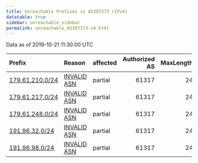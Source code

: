 ```yaml
---
title: Unreachable Prefixes in AS397373 (IPv4)
datatable: true
sidebar: unreachable_sidebar
permalink: unreachable_AS397373-v4.html
---
```


Data as of 2019-10-21 11:30:00 UTC


<div class="datatable-begin"></div>

| Prefix                                                   | Reason                                                                                                  | affected   |   Authorized AS |   MaxLength | Anchor                                         |   unreachable /24s |
|:---------------------------------------------------------|:--------------------------------------------------------------------------------------------------------|:-----------|----------------:|------------:|:-----------------------------------------------|-------------------:|
| [179.61.210.0/24](https://stat.ripe.net/179.61.210.0/24) | [INVALID ASN](https://rpki-validator.ripe.net/announcement-preview?asn=AS397373&prefix=179.61.210.0/24) | partial    |           61317 |          24 | [LACNIC](unreachable_LACNIC_RPKI_Root-v4.html) |                  1 |
| [179.61.217.0/24](https://stat.ripe.net/179.61.217.0/24) | [INVALID ASN](https://rpki-validator.ripe.net/announcement-preview?asn=AS397373&prefix=179.61.217.0/24) | partial    |           61317 |          24 | [LACNIC](unreachable_LACNIC_RPKI_Root-v4.html) |                  1 |
| [179.61.248.0/24](https://stat.ripe.net/179.61.248.0/24) | [INVALID ASN](https://rpki-validator.ripe.net/announcement-preview?asn=AS397373&prefix=179.61.248.0/24) | partial    |           61317 |          24 | [LACNIC](unreachable_LACNIC_RPKI_Root-v4.html) |                  1 |
| [191.96.32.0/24](https://stat.ripe.net/191.96.32.0/24)   | [INVALID ASN](https://rpki-validator.ripe.net/announcement-preview?asn=AS397373&prefix=191.96.32.0/24)  | partial    |           61317 |          24 | [LACNIC](unreachable_LACNIC_RPKI_Root-v4.html) |                  1 |
| [191.96.98.0/24](https://stat.ripe.net/191.96.98.0/24)   | [INVALID ASN](https://rpki-validator.ripe.net/announcement-preview?asn=AS397373&prefix=191.96.98.0/24)  | partial    |           61317 |          24 | [LACNIC](unreachable_LACNIC_RPKI_Root-v4.html) |                  1 |

<div class="datatable-end"></div>